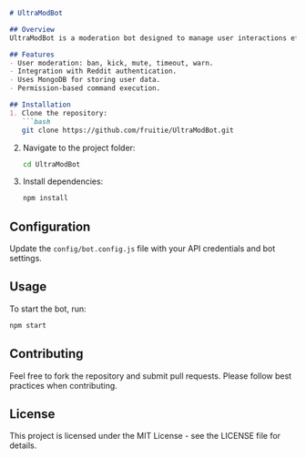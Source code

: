```md
# UltraModBot

## Overview
UltraModBot is a moderation bot designed to manage user interactions efficiently across various platforms. It supports commands for banning, kicking, muting, and more.

## Features
- User moderation: ban, kick, mute, timeout, warn.
- Integration with Reddit authentication.
- Uses MongoDB for storing user data.
- Permission-based command execution.

## Installation
1. Clone the repository:
   ```bash
   git clone https://github.com/fruitie/UltraModBot.git
   ```
2. Navigate to the project folder:
   ```bash
   cd UltraModBot
   ```
3. Install dependencies:
   ```bash
   npm install
   ```

## Configuration
Update the `config/bot.config.js` file with your API credentials and bot settings.

## Usage
To start the bot, run:
```bash
npm start
```

## Contributing
Feel free to fork the repository and submit pull requests. Please follow best practices when contributing.

## License
This project is licensed under the MIT License - see the LICENSE file for details.
```
